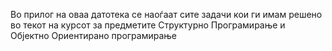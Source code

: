 Во прилог на оваа датотека се наоѓаат сите задачи кои
ги имам решено во текот на курсот за предметите 
Структурно Програмирање и Објектно Ориентирано програмирање
